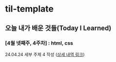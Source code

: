 # til-template

## 오늘 내가 배운 것들(Today I Learned)

### [4월 넷째주, 4주차] : html, css

24.04.24 세부 주제 4 작성 ([상세 내역 링크](https://github.com/kakao-cloud-edu-5/til-template/blob/main/Jan/yyyy-mm-dd))
